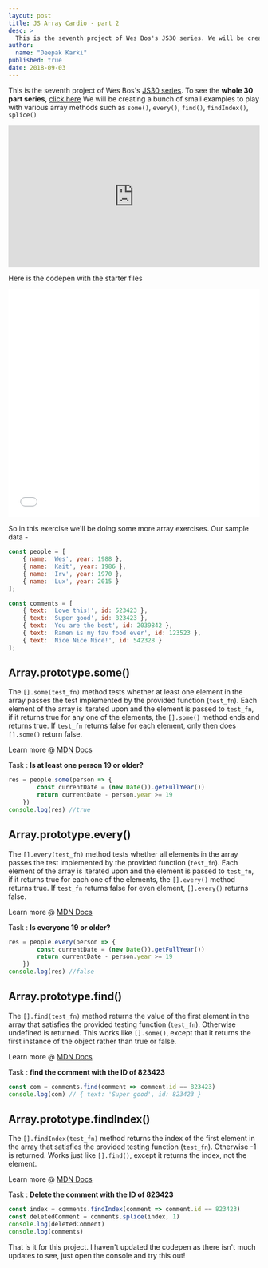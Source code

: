```yaml
---
layout: post
title: JS Array Cardio - part 2
desc: >
  This is the seventh project of Wes Bos's JS30 series. We will be creating a bunch of small examples to play with various array methods such as `some()`, `every()`, `find()`, `findIndex()`, `splice()`
author:
  name: "Deepak Karki"
published: true
date: 2018-09-03
---
```


This is the seventh project of Wes Bos's [JS30 series](https://javascript30.com/friend/DISCOVERDEV). To see the **whole 30 part series**, [click here](../)
We will be creating a bunch of small examples to play with various array methods such as `some()`, `every()`, `find()`, `findIndex()`, `splice()`

<style>.embed-container { position: relative; padding-bottom: 56.25%; height: 0; overflow: hidden; max-width: 100%; } .embed-container iframe, .embed-container object, .embed-container embed { position: absolute; top: 0; left: 0; width: 100%; height: 100%; }</style><div class='embed-container'><iframe src='https://www.youtube.com/embed/QNmRfyNg1lw' frameborder='0' allowfullscreen></iframe></div>

Here is the codepen with the starter files

<iframe height='456' scrolling='no' title='JS30-07-array-cardio-a' src='//codepen.io/deepakkarki/embed/oypQgp/?height=376&theme-id=dark&default-tab=js,result&embed-version=2' frameborder='no' allowtransparency='true' allowfullscreen='true' style='width: 100%;'>See the Pen <a href='https://codepen.io/deepakkarki/pen/oypQgp/'>JS30-07-array-cardio-a</a> by Deepak Karki (<a href='https://codepen.io/deepakkarki'>@deepakkarki</a>) on <a href='https://codepen.io'>CodePen</a>.
</iframe>

So in this exercise we'll be doing some more array exercises. Our sample data -

```js
const people = [
    { name: 'Wes', year: 1988 },
    { name: 'Kait', year: 1986 },
    { name: 'Irv', year: 1970 },
    { name: 'Lux', year: 2015 }
];

const comments = [
    { text: 'Love this!', id: 523423 },
    { text: 'Super good', id: 823423 },
    { text: 'You are the best', id: 2039842 },
    { text: 'Ramen is my fav food ever', id: 123523 },
    { text: 'Nice Nice Nice!', id: 542328 }
];
```

## Array.prototype.some()

The `[].some(test_fn)` method tests whether at least one element in the array passes the test implemented by the provided function (`test_fn`). Each element of the array is iterated upon and the element is passed to `test_fn`, if it returns true for any one of the elements, the `[].some()` method ends and returns true. If `test_fn` returns false for each element, only then does `[].some()` return false. 

Learn more @ [MDN Docs](https://developer.mozilla.org/en-US/docs/Web/JavaScript/Reference/Global_Objects/Array/some)

Task : **Is at least one person 19 or older?**

```js
res = people.some(person => {
        const currentDate = (new Date()).getFullYear())
        return currentDate - person.year >= 19
    })
console.log(res) //true
```


## Array.prototype.every()

The `[].every(test_fn)` method tests whether all elements in the array passes the test implemented by the provided function (`test_fn`). Each element of the array is iterated upon and the element is passed to `test_fn`, if it returns true for each one of the elements, the `[].every()` method returns true. If `test_fn` returns false for even element, `[].every()` returns false.

Learn more @ [MDN Docs](https://developer.mozilla.org/en-US/docs/Web/JavaScript/Reference/Global_Objects/Array/every)

Task : **Is everyone 19 or older?**

```js
res = people.every(person => {
        const currentDate = (new Date()).getFullYear())
        return currentDate - person.year >= 19
    })
console.log(res) //false
```


## Array.prototype.find()

The `[].find(test_fn)` method returns the value of the first element in the array that satisfies the provided testing function (`test_fn`). Otherwise undefined is returned. This works like `[].some()`, except that it returns the first instance of the object rather than true or false.

Learn more @ [MDN Docs](https://developer.mozilla.org/en-US/docs/Web/JavaScript/Reference/Global_Objects/Array/find)

Task : **find the comment with the ID of 823423**

```js
const com = comments.find(comment => comment.id == 823423)
console.log(com) // { text: 'Super good', id: 823423 }
```


## Array.prototype.findIndex()

The `[].findIndex(test_fn)` method returns the index of the first element in the array that satisfies the provided testing function (`test_fn`). Otherwise -1 is returned. Works just like `[].find()`, except it returns the index, not the element.

Learn more @ [MDN Docs](https://developer.mozilla.org/en-US/docs/Web/JavaScript/Reference/Global_Objects/Array/findIndex)

Task : **Delete the comment with the ID of 823423**

```js
const index = comments.findIndex(comment => comment.id == 823423)
const deletedComment = comments.splice(index, 1)
console.log(deletedComment)
console.log(comments)
```

That is it for this project. I haven't updated the codepen as there isn't much updates to see, just open the console and try this out!